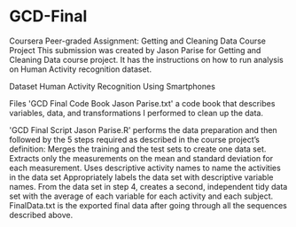 # GCD-Final
Coursera Peer-graded Assignment: Getting and Cleaning Data Course Project
This submission was created by Jason Parise for Getting and Cleaning Data course project. It has the instructions on how to run analysis on Human Activity recognition dataset.

Dataset
Human Activity Recognition Using Smartphones

Files
'GCD Final Code Book Jason Parise.txt' a code book that describes variables, data, and transformations I performed to clean up the data.

'GCD Final Script Jason Parise.R' performs the data preparation and then followed by the 5 steps required as described in the course project’s definition:
Merges the training and the test sets to create one data set.
Extracts only the measurements on the mean and standard deviation for each measurement.
Uses descriptive activity names to name the activities in the data set
Appropriately labels the data set with descriptive variable names.
From the data set in step 4, creates a second, independent tidy data set with the average of each variable for each activity and each subject.
FinalData.txt is the exported final data after going through all the sequences described above.

